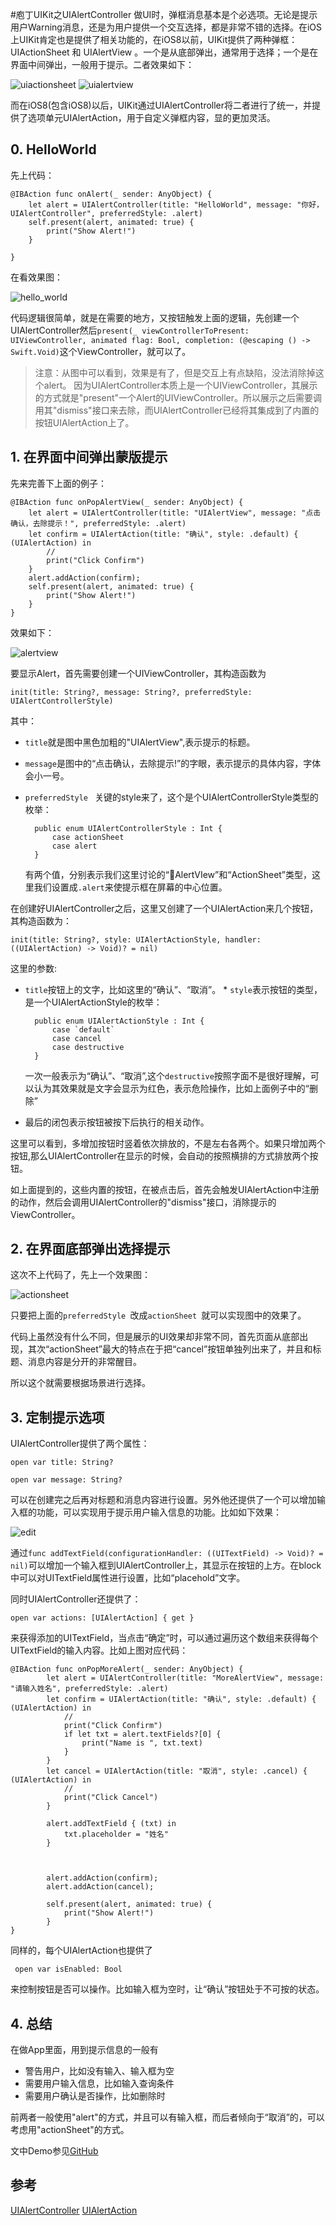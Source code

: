 #庖丁UIKit之UIAlertController
做UI时，弹框消息基本是个必选项。无论是提示用户Warning消息，还是为用户提供一个交互选择，都是非常不错的选择。在iOS上UIKit肯定也是提供了相关功能的，在iOS8以前，UIKit提供了两种弹框： UIActionSheet 和 UIAlertView 。一个是从底部弹出，通常用于选择；一个是在界面中间弹出，一般用于提示。二者效果如下：

![uiactionsheet](http://images.libcz.com:8000/images/blog/iOS/ui/uialert/images/uiactionsheet.png) ![uialertview](http://images.libcz.com:8000/images/blog/iOS/ui/uialert/images/uialertview.png)

而在iOS8(包含iOS8)以后，UIKit通过UIAlertController将二者进行了统一，并提供了选项单元UIAlertAction，用于自定义弹框内容，显的更加灵活。

## 0. HelloWorld
先上代码：

    @IBAction func onAlert(_ sender: AnyObject) {
        let alert = UIAlertController(title: "HelloWorld", message: "你好，UIAlertController", preferredStyle: .alert)
        self.present(alert, animated: true) { 
            print("Show Alert!")
        }
        
    }
    
在看效果图：

![hello_world](http://images.libcz.com:8000/images/blog/iOS/ui/uialert/images/hello_world.png)

代码逻辑很简单，就是在需要的地方，又按钮触发上面的逻辑，先创建一个UIAlertController然后`present(_ viewControllerToPresent: UIViewController, animated flag: Bool, completion: (@escaping () -> Swift.Void)`这个ViewController，就可以了。

> 注意：从图中可以看到，效果是有了，但是交互上有点缺陷，没法消除掉这个alert。
> 因为UIAlertController本质上是一个UIViewController，其展示的方式就是"present"一个Alert的UIViewController。所以展示之后需要调用其"dismiss"接口来去除，而UIAlertController已经将其集成到了内置的按钮UIAlertAction上了。

## 1. 在界面中间弹出蒙版提示
先来完善下上面的例子：

    @IBAction func onPopAlertView(_ sender: AnyObject) {
        let alert = UIAlertController(title: "UIAlertView", message: "点击确认，去除提示！", preferredStyle: .alert)
        let confirm = UIAlertAction(title: "确认", style: .default) { (UIAlertAction) in
            //
            print("Click Confirm")
        }
        alert.addAction(confirm);
        self.present(alert, animated: true) {
            print("Show Alert!")
        }
    }

效果如下：

![alertview](http://images.libcz.com:8000/images/blog/iOS/ui/uialert/images/alertview.png)
    
要显示Alert，首先需要创建一个UIViewController，其构造函数为 

	init(title: String?, message: String?, preferredStyle: UIAlertControllerStyle)
其中：

* `title`就是图中黑色加粗的"UIAlertView",表示提示的标题。
* `message`是图中的“点击确认，去除提示!”的字眼，表示提示的具体内容，字体会小一号。
* `preferredStyle ` 关键的style来了，这个是个UIAlertControllerStyle类型的枚举：

		public enum UIAlertControllerStyle : Int {    
		    case actionSheet
		    case alert
		}
	有两个值，分别表示我们这里讨论的“AlertVIew”和“ActionSheet”类型，这里我们设置成`.alert`来使提示框在屏幕的中心位置。

在创建好UIAlertController之后，这里又创建了一个UIAlertAction来几个按钮，其构造函数为：

	init(title: String?, style: UIAlertActionStyle, handler: ((UIAlertAction) -> Void)? = nil)
这里的参数: 
* `title`按钮上的文字，比如这里的“确认”、“取消”。 * `style`表示按钮的类型，是一个UIAlertActionStyle的枚举：

		public enum UIAlertActionStyle : Int {
		    case `default`
		    case cancel
		    case destructive
		}
	一次一般表示为“确认”、“取消”,这个`destructive`按照字面不是很好理解，可以认为其效果就是文字会显示为红色，表示危险操作，比如上面例子中的“删除”
* 最后的闭包表示按钮被按下后执行的相关动作。	

这里可以看到，多增加按钮时竖着依次排放的，不是左右各两个。如果只增加两个按钮,那么UIAlertController在显示的时候，会自动的按照横排的方式排放两个按钮。

如上面提到的，这些内置的按钮，在被点击后，首先会触发UIAlertAction中注册的动作，然后会调用UIAlertController的"dismiss"接口，消除提示的ViewController。


## 2. 在界面底部弹出选择提示
这次不上代码了，先上一个效果图：

![actionsheet](http://images.libcz.com:8000/images/blog/iOS/ui/uialert/images/actionsheet.png)

只要把上面的`preferredStyle `改成`actionSheet `就可以实现图中的效果了。

代码上虽然没有什么不同，但是展示的UI效果却非常不同，首先页面从底部出现，其次“actionSheet”最大的特点在于把“cancel”按钮单独列出来了，并且和标题、消息内容是分开的非常醒目。

所以这个就需要根据场景进行选择。

## 3. 定制提示选项

UIAlertController提供了两个属性：

    open var title: String?

    open var message: String?
    
可以在创建完之后再对标题和消息内容进行设置。另外他还提供了一个可以增加输入框的功能，可以实现用于提示用户输入信息的功能。比如如下效果：

![edit](http://images.libcz.com:8000/images/blog/iOS/ui/uialert/images/edit.png)

通过`func addTextField(configurationHandler: ((UITextField) -> Void)? = nil)`可以增加一个输入框到UIAlertController上，其显示在按钮的上方。在block中可以对UITextField属性进行设置，比如“placehold”文字。

同时UIAlertController还提供了：

	open var actions: [UIAlertAction] { get }
	
来获得添加的UITextField，当点击“确定”时，可以通过遍历这个数组来获得每个UITextField的输入内容。比如上图对应代码：

	@IBAction func onPopMoreAlert(_ sender: AnyObject) {
	        let alert = UIAlertController(title: "MoreAlertView", message: "请输入姓名", preferredStyle: .alert)
	        let confirm = UIAlertAction(title: "确认", style: .default) { (UIAlertAction) in
	            //
	            print("Click Confirm")
	            if let txt = alert.textFields?[0] {
	                print("Name is ", txt.text)
	            }
	        }
	        let cancel = UIAlertAction(title: "取消", style: .cancel) { (UIAlertAction) in
	            //
	            print("Click Cancel")
	        }
	        
	        alert.addTextField { (txt) in
	            txt.placeholder = "姓名"
	        }
	        
	        
	        
	        alert.addAction(confirm);
	        alert.addAction(cancel);
	        
	        self.present(alert, animated: true) {
	            print("Show Alert!")
	        }
	}

同样的，每个UIAlertAction也提供了

	 open var isEnabled: Bool
	 
来控制按钮是否可以操作。比如输入框为空时，让“确认”按钮处于不可按的状态。

## 4. 总结
在做App里面，用到提示信息的一般有

* 警告用户，比如没有输入、输入框为空
* 需要用户输入信息，比如输入查询条件
* 需要用户确认是否操作，比如删除时

前两者一般使用"alert"的方式，并且可以有输入框，而后者倾向于“取消”的，可以考虑用"actionSheet"的方式。

文中Demo参见[GitHub](https://github.com/cz-it/myblog/tree/master/blog/iOS/ui/uialert/examples/UIAlertDemo)

## 参考
[UIAlertController](https://developer.apple.com/reference/uikit/uialertcontroller)
[UIAlertAction](https://developer.apple.com/reference/uikit/uialertaction)